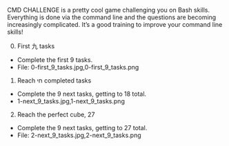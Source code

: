 CMD CHALLENGE is a pretty cool game challenging you on Bash skills. Everything is done via the command line and the questions are becoming increasingly complicated. It’s a good training to improve your command line skills!

0. First 九 tasks
- Complete the first 9 tasks.
- File: 0-first_9_tasks.jpg,0-first_9_tasks.png

1. Reach חי completed tasks
- Complete the 9 next tasks, getting to 18 total.
- 1-next_9_tasks.jpg,1-next_9_tasks.png

2. Reach the perfect cube, 27
- Complete the 9 next tasks, getting to 27 total.
- File: 2-next_9_tasks.jpg,2-next_9_tasks.png
